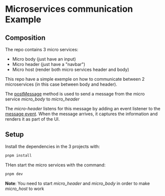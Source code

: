 # Microservices communication Example

## Composition

The repo contains 3 micro services:

- Micro body (just have an input)
- Micro header (just have a "navbar")
- Micro host (render both micro services header and body)

This repo have a simple exemple on how to communicate between 2 microservices (in this case between body and header).

The [postMessage](https://developer.mozilla.org/en-US/docs/Web/API/Window/postMessage) method is used to send a message from the micro service _micro_body_ to _micro_header_

The _micro-header_ listens for this message by adding an event listener to the [message event](https://developer.mozilla.org/en-US/docs/Web/API/Window/message_event). When the message arrives, it captures the information and renders it as part of the UI.

## Setup

Install the dependencies in the 3 projects with:

```bash
pnpm install
```

THen start the micro services with the command:

```bash
pnpm dev
```

**Note**: You need to start _micro_header_ and _micro_body_ in order to make _micro_host_ to work
